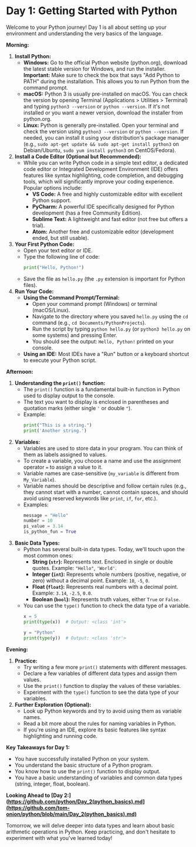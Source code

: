 # Day 1: Getting Started with Python

Welcome to your Python journey! Day 1 is all about setting up your environment and understanding the very basics of the language.

**Morning:**

1.  **Install Python:**
    * **Windows:** Go to the official Python website (python.org), download the latest stable version for Windows, and run the installer. **Important:** Make sure to check the box that says "Add Python to PATH" during the installation. This allows you to run Python from the command prompt.
    * **macOS:** Python 3 is usually pre-installed on macOS. You can check the version by opening Terminal (Applications > Utilities > Terminal) and typing `python3 --version` or `python --version`. If it's not installed or you want a newer version, download the installer from python.org.
    * **Linux:** Python is generally pre-installed. Open your terminal and check the version using `python3 --version` or `python --version`. If needed, you can install it using your distribution's package manager (e.g., `sudo apt-get update && sudo apt-get install python3` on Debian/Ubuntu, `sudo yum install python3` on CentOS/Fedora).
2.  **Install a Code Editor (Optional but Recommended):**
    * While you can write Python code in a simple text editor, a dedicated code editor or Integrated Development Environment (IDE) offers features like syntax highlighting, code completion, and debugging tools, which will significantly improve your coding experience. Popular options include:
        * **VS Code:** A free and highly customizable editor with excellent Python support.
        * **PyCharm:** A powerful IDE specifically designed for Python development (has a free Community Edition).
        * **Sublime Text:** A lightweight and fast editor (not free but offers a trial).
        * **Atom:** Another free and customizable editor (development ended, but still usable).
3.  **Your First Python Code:**
    * Open your text editor or IDE.
    * Type the following line of code:
        ```python
        print("Hello, Python!")
        ```
    * Save the file as `hello.py` (the `.py` extension is important for Python files).
4.  **Run Your Code:**
    * **Using the Command Prompt/Terminal:**
        * Open your command prompt (Windows) or terminal (macOS/Linux).
        * Navigate to the directory where you saved `hello.py` using the `cd` command (e.g., `cd Documents/PythonProjects`).
        * Run the script by typing `python hello.py` (or `python3 hello.py` on some systems) and pressing Enter.
        * You should see the output: `Hello, Python!` printed on your console.
    * **Using an IDE:** Most IDEs have a "Run" button or a keyboard shortcut to execute your Python script.

**Afternoon:**

1.  **Understanding the `print()` function:**
    * The `print()` function is a fundamental built-in function in Python used to display output to the console.
    * The text you want to display is enclosed in parentheses and quotation marks (either single `'` or double `"`).
    * Example:
        ```python
        print("This is a string.")
        print('Another string.')
        ```
2.  **Variables:**
    * Variables are used to store data in your program. You can think of them as labels assigned to values.
    * To create a variable, you choose a name and use the assignment operator `=` to assign a value to it.
    * Variable names are case-sensitive (`my_variable` is different from `My_Variable`).
    * Variable names should be descriptive and follow certain rules (e.g., they cannot start with a number, cannot contain spaces, and should avoid using reserved keywords like `print`, `if`, `for`, etc.).
    * Examples:
        ```python
        message = "Hello"
        number = 10
        pi_value = 3.14
        is_python_fun = True
        ```
3.  **Basic Data Types:**
    * Python has several built-in data types. Today, we'll touch upon the most common ones:
        * **String (`str`):** Represents text. Enclosed in single or double quotes. Example: `"Hello"`, `'World'`.
        * **Integer (`int`):** Represents whole numbers (positive, negative, or zero) without a decimal point. Example: `10`, `-5`, `0`.
        * **Float (`float`):** Represents real numbers with a decimal point. Example: `3.14`, `-2.5`, `0.0`.
        * **Boolean (`bool`):** Represents truth values, either `True` or `False`.
    * You can use the `type()` function to check the data type of a variable.
        ```python
        x = 5
        print(type(x))  # Output: <class 'int'>

        y = "Python"
        print(type(y))  # Output: <class 'str'>
        ```

**Evening:**

1.  **Practice:**
    * Try writing a few more `print()` statements with different messages.
    * Declare a few variables of different data types and assign them values.
    * Use the `print()` function to display the values of these variables.
    * Experiment with the `type()` function to see the data type of your variables.
2.  **Further Exploration (Optional):**
    * Look up Python keywords and try to avoid using them as variable names.
    * Read a bit more about the rules for naming variables in Python.
    * If you're using an IDE, explore its basic features like syntax highlighting and running code.

**Key Takeaways for Day 1:**

* You have successfully installed Python on your system.
* You understand the basic structure of a Python program.
* You know how to use the `print()` function to display output.
* You have a basic understanding of variables and common data types (string, integer, float, boolean).

**Looking Ahead to [Day 2:](https://github.com/python/Day_2(python_basics).md](https://github.com/tom-onion/python/blob/main/Day_2(python_basics).md)**

Tomorrow, we will delve deeper into data types and learn about basic arithmetic operations in Python. Keep practicing, and don't hesitate to experiment with what you've learned today!
